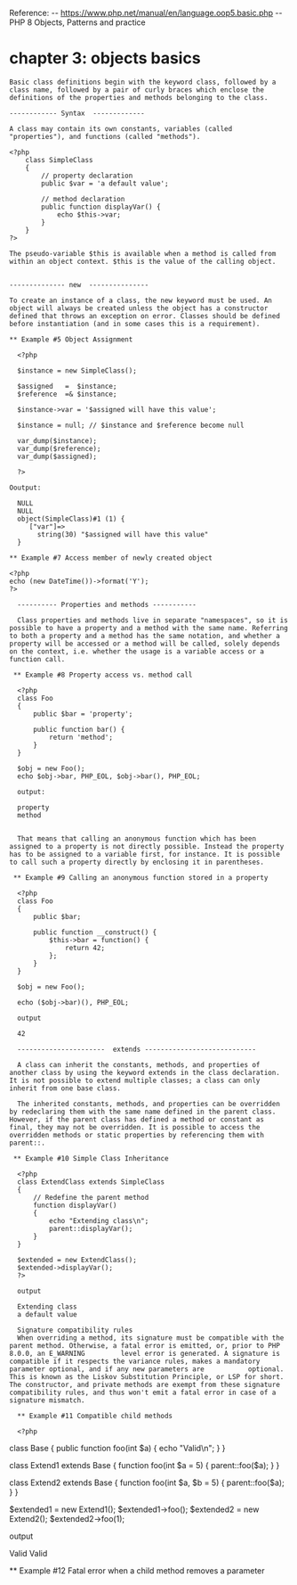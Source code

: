 
Reference: 
    -- https://www.php.net/manual/en/language.oop5.basic.php
    -- PHP 8 Objects, Patterns and practice
  
  
 
 # chapter 3: objects basics

    Basic class definitions begin with the keyword class, followed by a class name, followed by a pair of curly braces which enclose the definitions of the properties and methods belonging to the class.
    
    ------------ Syntax  -------------
    
    A class may contain its own constants, variables (called "properties"), and functions (called "methods").
    
    <?php
        class SimpleClass
        {
            // property declaration
            public $var = 'a default value';

            // method declaration
            public function displayVar() {
                echo $this->var;
            }
        }
    ?>
    
    The pseudo-variable $this is available when a method is called from within an object context. $this is the value of the calling object.
    
    
    -------------- new  ---------------
    
    To create an instance of a class, the new keyword must be used. An object will always be created unless the object has a constructor defined that throws an exception on error. Classes should be defined before instantiation (and in some cases this is a requirement).
    
    ** Example #5 Object Assignment

      <?php

      $instance = new SimpleClass();

      $assigned   =  $instance;
      $reference  =& $instance;

      $instance->var = '$assigned will have this value';

      $instance = null; // $instance and $reference become null

      var_dump($instance);
      var_dump($reference);
      var_dump($assigned);

      ?>
    
    Ooutput:
    
      NULL
      NULL
      object(SimpleClass)#1 (1) {
         ["var"]=>
           string(30) "$assigned will have this value"
      }
      
    ** Example #7 Access member of newly created object
    
    <?php
    echo (new DateTime())->format('Y');
    ?>
    
      ---------- Properties and methods -----------
      
      Class properties and methods live in separate "namespaces", so it is possible to have a property and a method with the same name. Referring to both a property and a method has the same notation, and whether a property will be accessed or a method will be called, solely depends on the context, i.e. whether the usage is a variable access or a function call.
      
     ** Example #8 Property access vs. method call
      
      <?php
      class Foo
      {
          public $bar = 'property';

          public function bar() {
              return 'method';
          }
      }

      $obj = new Foo();
      echo $obj->bar, PHP_EOL, $obj->bar(), PHP_EOL;
      
      output:
      
      property
      method
      
      
      That means that calling an anonymous function which has been assigned to a property is not directly possible. Instead the property has to be assigned to a variable first, for instance. It is possible to call such a property directly by enclosing it in parentheses.
      
     ** Example #9 Calling an anonymous function stored in a property
      
      <?php
      class Foo
      {
          public $bar;

          public function __construct() {
              $this->bar = function() {
                  return 42;
              };
          }
      }

      $obj = new Foo();

      echo ($obj->bar)(), PHP_EOL;
      
      output
      
      42
      
      ----------------------  extends ----------------------------
      
      A class can inherit the constants, methods, and properties of another class by using the keyword extends in the class declaration. It is not possible to extend multiple classes; a class can only inherit from one base class.
      
      The inherited constants, methods, and properties can be overridden by redeclaring them with the same name defined in the parent class. However, if the parent class has defined a method or constant as final, they may not be overridden. It is possible to access the overridden methods or static properties by referencing them with parent::.
      
     ** Example #10 Simple Class Inheritance
      
      <?php
      class ExtendClass extends SimpleClass
      {
          // Redefine the parent method
          function displayVar()
          {
              echo "Extending class\n";
              parent::displayVar();
          }
      }

      $extended = new ExtendClass();
      $extended->displayVar();
      ?>
      
      output
      
      Extending class
      a default value
      
      Signature compatibility rules
      When overriding a method, its signature must be compatible with the parent method. Otherwise, a fatal error is emitted, or, prior to PHP 8.0.0, an E_WARNING         level error is generated. A signature is compatible if it respects the variance rules, makes a mandatory parameter optional, and if any new parameters are           optional. This is known as the Liskov Substitution Principle, or LSP for short. The constructor, and private methods are exempt from these signature        compatibility rules, and thus won't emit a fatal error in case of a signature mismatch.
      
      ** Example #11 Compatible child methods
      
      <?php

class Base
{
    public function foo(int $a) {
        echo "Valid\n";
    }
}

class Extend1 extends Base
{
    function foo(int $a = 5)
    {
        parent::foo($a);
    }
}

class Extend2 extends Base
{
    function foo(int $a, $b = 5)
    {
        parent::foo($a);
    }
}

$extended1 = new Extend1();
$extended1->foo();
$extended2 = new Extend2();
$extended2->foo(1);
  
  output
  
  Valid
  Valid
  
  ** Example #12 Fatal error when a child method removes a parameter
  
  <?php

    class Base
    {
        public function foo(int $a = 5) {
            echo "Valid\n";
        }
    }

    class Extend extends Base
    {
        function foo()
        {
            parent::foo(1);
        }
    }

    output

    Fatal error: Declaration of Extend::foo() must be compatible with Base::foo(int $a = 5) in /in/evtlq on line 13

    ** Example #13 Fatal error when a child method makes an optional parameter mandatory
    
        <?php

    class Base
    {
        public function foo(int $a = 5) {
            echo "Valid\n";
        }
    }

    class Extend extends Base
    {
        function foo(int $a)
        {
            parent::foo($a);
        }
    }

output

Fatal error: Declaration of Extend::foo(int $a) must be compatible with Base::foo(int $a = 5) in /in/qJXVC on line 13


  
  
      
      
    
